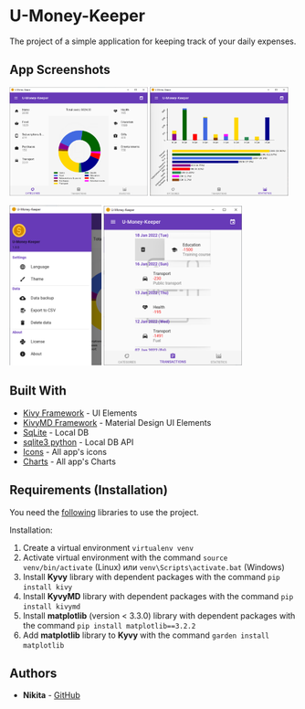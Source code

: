 # U-Money-Keeper

The project of a simple application for keeping track of your daily expenses.

## App Screenshots
<img src="./screenshots/dashboard.png" width="48%"/> <img src="./screenshots/statistics.png" width="48%"/>

<img src="./screenshots/navigation.png" width="32%"/> <img src="./screenshots/transactions.png" width="48%"/>

## Built With
* [Kivy Framework](https://github.com/kivy/kivy) - UI Elements
* [KivyMD Framework](https://github.com/kivymd/KivyMD) - Material Design UI Elements
* [SqLite](https://www.sqlite.org/index.html) - Local DB
* [sqlite3 python](https://docs.python.org/3/library/sqlite3.html) - Local DB API
* [Icons](https://www.flaticon.com/) - All app's icons
* [Charts](https://github.com/matplotlib/matplotlib) - All app's Charts

## Requirements (Installation)
You need the [following](requirements.txt) libraries to use the project.

Installation:
1. Create a virtual environment
```virtualenv venv```
2. Activate virtual environment with the command
```source venv/bin/activate``` (Linux) или ```venv\Scripts\activate.bat``` (Windows)
3. Install __Kyvy__ library with dependent packages with the command
```pip install kivy```
4. Install __KyvyMD__ library with dependent packages with the command
```pip install kivymd```
5. Install __matplotlib__ (version < 3.3.0) library with dependent packages with the command
```pip install matplotlib==3.2.2```
6. Add __matplotlib__ library to __Kyvy__ with the command
```garden install matplotlib```

## Authors

* **Nikita** - [GitHub](https://github.com/nshtolvin)